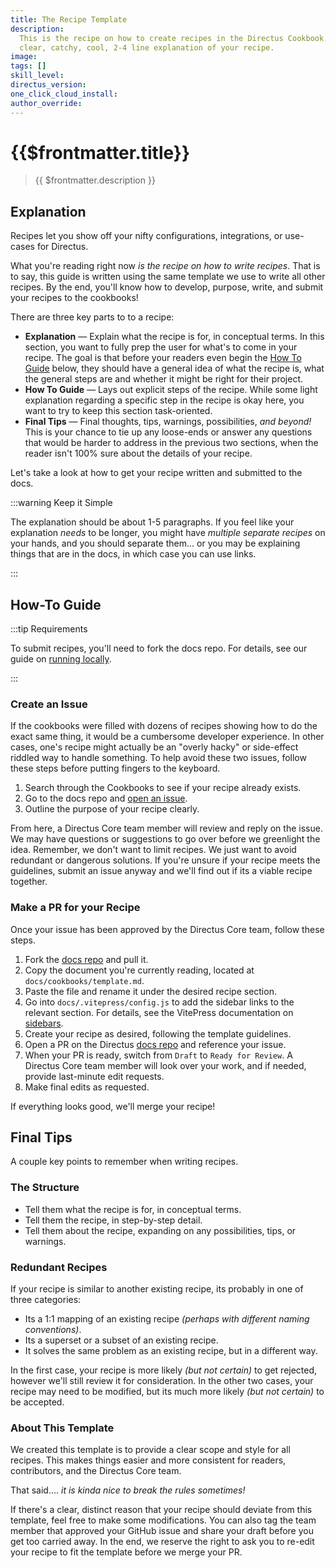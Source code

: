 ```yaml
---
title: The Recipe Template
description:
  This is the recipe on how to create recipes in the Directus Cookbook. Typically, you want this description to be be a
  clear, catchy, cool, 2-4 line explanation of your recipe.
image:
tags: []
skill_level:
directus_version:
one_click_cloud_install:
author_override:
---
```


# {{$frontmatter.title}}

> {{ $frontmatter.description }}

## Explanation

Recipes let you show off your nifty configurations, integrations, or use-cases for Directus.

What you're reading right now _is the recipe on how to write recipes_. That is to say, this guide is written using the
same template we use to write all other recipes. By the end, you'll know how to develop, purpose, write, and submit your
recipes to the cookbooks!

There are three key parts to to a recipe:

- **Explanation** — Explain what the recipe is for, in conceptual terms. In this section, you want to fully prep the
  user for what's to come in your recipe. The goal is that before your readers even begin the
  [How To Guide](#how-to-guide) below, they should have a general idea of what the recipe is, what the general steps are
  and whether it might be right for their project.
- **How To Guide** — Lays out explicit steps of the recipe. While some light explanation regarding a specific step in
  the recipe is okay here, you want to try to keep this section task-oriented.
- **Final Tips** — Final thoughts, tips, warnings, possibilities, _and beyond!_ This is your chance to tie up any
  loose-ends or answer any questions that would be harder to address in the previous two sections, when the reader isn't
  100% sure about the details of your recipe.

Let's take a look at how to get your recipe written and submitted to the docs.

:::warning Keep it Simple

The explanation should be about 1-5 paragraphs. If you feel like your explanation _needs_ to be longer, you might have
_multiple separate recipes_ on your hands, and you should separate them... or you may be explaining things that are in
the docs, in which case you can use links.

:::

## How-To Guide

:::tip Requirements

To submit recipes, you'll need to fork the docs repo. For details, see our guide on
[running locally](/contributing/running-locally.html).

:::

<!--
<video autoplay playsinline muted loop controls>
	<source src="" type="video/mp4" />
</video>
-->

### Create an Issue

If the cookbooks were filled with dozens of recipes showing how to do the exact same thing, it would be a cumbersome
developer experience. In other cases, one's recipe might actually be an "overly hacky" or side-effect riddled way to
handle something. To help avoid these two issues, follow these steps before putting fingers to the keyboard.

1. Search through the Cookbooks to see if your recipe already exists.
2. Go to the docs repo and [open an issue](https://github.com/directus/docs/issues).
3. Outline the purpose of your recipe clearly.

From here, a Directus Core team member will review and reply on the issue. We may have questions or suggestions to go
over before we greenlight the idea. Remember, we don't want to limit recipes. We just want to avoid redundant or
dangerous solutions. If you're unsure if your recipe meets the guidelines, submit an issue anyway and we'll find out if
its a viable recipe together.

### Make a PR for your Recipe

Once your issue has been approved by the Directus Core team, follow these steps.

1. Fork the [docs repo](https://github.com/directus/docs/) and pull it.
2. Copy the document you're currently reading, located at `docs/cookbooks/template.md`.
3. Paste the file and rename it under the desired recipe section.
4. Go into `docs/.vitepress/config.js` to add the sidebar links to the relevant section. For details, see the VitePress
   documentation on [sidebars](https://vitepress.vuejs.org/guide/theme-sidebar).
5. Create your recipe as desired, following the template guidelines.
6. Open a PR on the Directus [docs repo](https://github.com/directus/docs/) and reference your issue.
7. When your PR is ready, switch from `Draft` to `Ready for Review`. A Directus Core team member will look over your
   work, and if needed, provide last-minute edit requests.
8. Make final edits as requested.

If everything looks good, we'll merge your recipe!

## Final Tips

A couple key points to remember when writing recipes.

### The Structure

- Tell them what the recipe is for, in conceptual terms.
- Tell them the recipe, in step-by-step detail.
- Tell them about the recipe, expanding on any possibilities, tips, or warnings.

### Redundant Recipes

If your recipe is similar to another existing recipe, its probably in one of three categories:

- Its a 1:1 mapping of an existing recipe _(perhaps with different naming conventions)_.
- Its a superset or a subset of an existing recipe.
- It solves the same problem as an existing recipe, but in a different way.

In the first case, your recipe is more likely _(but not certain)_ to get rejected, however we'll still review it for
consideration. In the other two cases, your recipe may need to be modified, but its much more likely _(but not certain)_
to be accepted.

### About This Template

We created this template is to provide a clear scope and style for all recipes. This makes things easier and more
consistent for readers, contributors, and the Directus Core team.

That said.... _it is kinda nice to break the rules sometimes!_

If there's a clear, distinct reason that your recipe should deviate from this template, feel free to make some
modifications. You can also tag the team member that approved your GitHub issue and share your draft before you get too
carried away. In the end, we reserve the right to ask you to re-edit your recipe to fit the template before we merge
your PR.

<!-- @TODO
### Media
Two potential strategies:
- Directus
- Continue embedding in GitHub
-->
